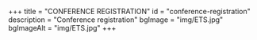 +++
title = "CONFERENCE REGISTRATION"
id = "conference-registration"
description = "Conference registration"
bgImage = "img/ETS.jpg"
bgImageAlt = "img/ETS.jpg"
+++
